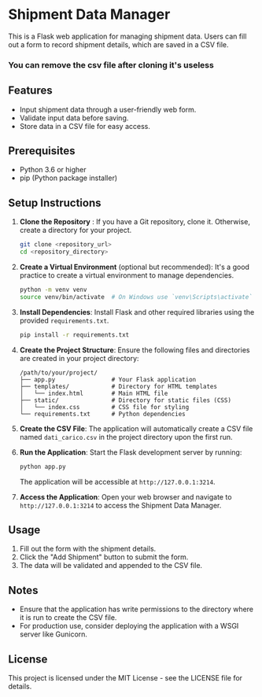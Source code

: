 
# Shipment Data Manager

This is a Flask web application for managing shipment data. Users can fill out a form to record shipment details, which are saved in a CSV file.

### You can remove the csv file after cloning it's useless

## Features

- Input shipment data through a user-friendly web form.
- Validate input data before saving.
- Store data in a CSV file for easy access.

## Prerequisites

- Python 3.6 or higher
- pip (Python package installer)

## Setup Instructions

1. **Clone the Repository** :
   If you have a Git repository, clone it. Otherwise, create a directory for your project.

   ```bash
   git clone <repository_url>
   cd <repository_directory>
   ```

2. **Create a Virtual Environment** (optional but recommended):
   It's a good practice to create a virtual environment to manage dependencies.

   ```bash
   python -m venv venv
   source venv/bin/activate  # On Windows use `venv\Scripts\activate`
   ```

3. **Install Dependencies**:
   Install Flask and other required libraries using the provided `requirements.txt`.

   ```bash
   pip install -r requirements.txt
   ```

4. **Create the Project Structure**:
   Ensure the following files and directories are created in your project directory:

   ```
   /path/to/your/project/
   ├── app.py                # Your Flask application
   ├── templates/            # Directory for HTML templates
   │   └── index.html        # Main HTML file
   ├── static/               # Directory for static files (CSS)
   │   └── index.css         # CSS file for styling
   └── requirements.txt      # Python dependencies
   ```


5. **Create the CSV File**:
   The application will automatically create a CSV file named `dati_carico.csv` in the project directory upon the first run.

6. **Run the Application**:
   Start the Flask development server by running:

   ```bash
   python app.py
   ```

   The application will be accessible at `http://127.0.0.1:3214`.

7. **Access the Application**:
   Open your web browser and navigate to `http://127.0.0.1:3214` to access the Shipment Data Manager.

## Usage

1. Fill out the form with the shipment details.
2. Click the "Add Shipment" button to submit the form.
3. The data will be validated and appended to the CSV file.

## Notes

- Ensure that the application has write permissions to the directory where it is run to create the CSV file.
- For production use, consider deploying the application with a WSGI server like Gunicorn.

## License

This project is licensed under the MIT License - see the LICENSE file for details.
